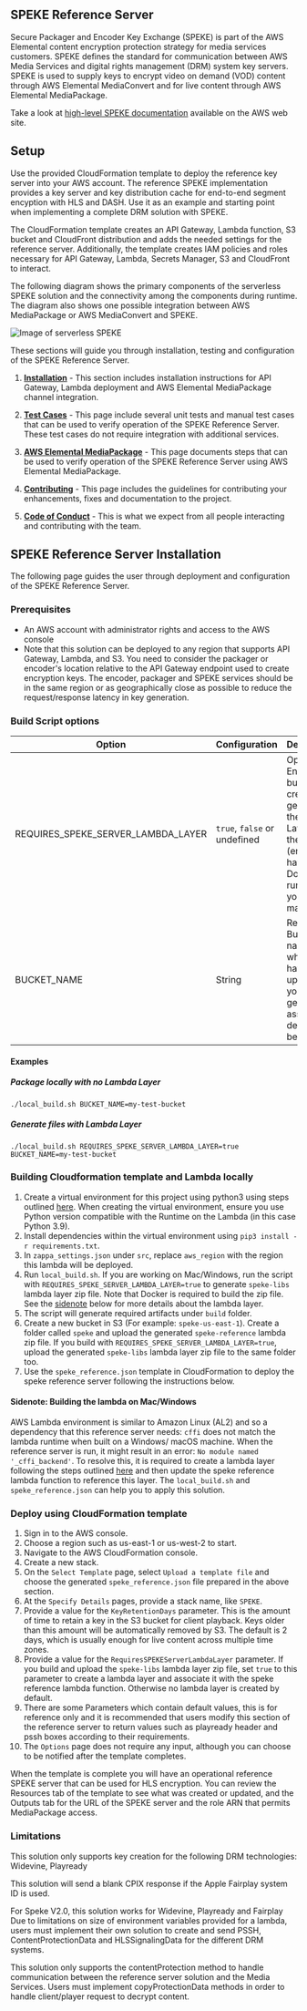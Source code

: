 ## SPEKE Reference Server

Secure Packager and Encoder Key Exchange (SPEKE) is part of the AWS Elemental content encryption protection strategy for media services customers. SPEKE defines the standard for communication between AWS Media Services and digital rights management (DRM) system key servers. SPEKE is used to supply keys to encrypt video on demand (VOD) content through AWS Elemental MediaConvert and for live content through AWS Elemental MediaPackage.

Take a look at [high-level SPEKE documentation](https://docs.aws.amazon.com/speke/latest/documentation/what-is-speke.html) available on the AWS web site.


## Setup

Use the provided CloudFormation template to deploy the reference key server into your AWS account. The reference SPEKE implementation provides a key server and key distribution cache for end-to-end segment encyption with HLS and DASH. Use it as an example and starting point when implementing a complete DRM solution with SPEKE.

The CloudFormation template creates an API Gateway, Lambda function, S3 bucket and CloudFront distribution and adds the needed settings for the reference server. Additionally, the template creates IAM policies and roles necessary for API Gateway, Lambda, Secrets Manager, S3 and CloudFront to interact.

The following diagram shows the primary components of the serverless SPEKE solution and the connectivity among the components during runtime. The diagram also shows one possible integration between AWS MediaPackage or AWS MediaConvert and SPEKE.

![Image of serverless SPEKE](images/speke-reference.png)


These sections will guide you through installation, testing and configuration of the SPEKE Reference Server.

1. [**Installation**](#speke-reference-server-installation) - This section includes installation instructions for API Gateway, Lambda deployment and AWS Elemental MediaPackage channel integration.

2. [**Test Cases**](tests/README.md) - This page include several unit tests and manual test cases that can be used to verify operation of the SPEKE Reference Server. These test cases do not require integration with additional services.

3. [**AWS Elemental MediaPackage**](MEDIAPACKAGE_CONFIG.md) - This page documents steps that can be used to verify operation of the SPEKE Reference Server using AWS Elemental MediaPackage.

4. [**Contributing**](CONTRIBUTING.md) - This page includes the guidelines for contributing your enhancements, fixes and documentation to the project.

5. [**Code of Conduct**](CODE_OF_CONDUCT.md) - This is what we expect from all people interacting and contributing with the team.



## SPEKE Reference Server Installation

The following page guides the user through deployment and configuration of the SPEKE Reference Server.

### Prerequisites

- An AWS account with administrator rights and access to the AWS console
- Note that this solution can be deployed to any region that supports API Gateway, Lambda, and S3. You need to consider the packager or encoder's location relative to the API Gateway endpoint used to create encryption keys. The encoder, packager and SPEKE services should be in the same region or as geographically close as possible to reduce the request/response latency in key generation.

### Build Script options

| Option | Configuration | Description |
| --- | --- | --- |
| REQUIRES_SPEKE_SERVER_LAMBDA_LAYER | `true`, `false` or undefined | Optional: Ensures the build script creates and generates the Lambda Layer to run the server (ensure you have Docker running on your machine). |
| BUCKET_NAME | String | Required: Bucket name of where you have uploaded your generated assets as describe below. |

#### Examples

##### Package locally with no Lambda Layer
```
./local_build.sh BUCKET_NAME=my-test-bucket
```

##### Generate files with Lambda Layer
```
./local_build.sh REQUIRES_SPEKE_SERVER_LAMBDA_LAYER=true BUCKET_NAME=my-test-bucket
```

### Building Cloudformation template and Lambda locally

1. Create a virtual environment for this project using python3 using steps outlined [here](https://docs.python.org/3/tutorial/venv.html). When creating the virtual environment, ensure you use Python version compatible with the Runtime on the Lambda (in this case Python 3.9).
1. Install dependencies within the virtual environment using `pip3 install -r requirements.txt`.
1. In `zappa_settings.json` under `src`, replace `aws_region` with the region this lambda will be deployed.
1. Run `local_build.sh`. If you are working on Mac/Windows, run the script with `REQUIRES_SPEKE_SERVER_LAMBDA_LAYER=true` to generate `speke-libs` lambda layer zip file. Note that Docker is required to build the zip file. See the [sidenote](#sidenote-building-the-lambda-on-macwindows) below for more details about the lambda layer.
1. The script will generate required artifacts under `build` folder.
1. Create a new bucket in S3 (For example: `speke-us-east-1`). Create a folder called `speke` and upload the generated `speke-reference` lambda zip file. If you build with `REQUIRES_SPEKE_SERVER_LAMBDA_LAYER=true`, upload the generated `speke-libs` lambda layer zip file to the same folder too. 
1. Use the `speke_reference.json` template in CloudFormation to deploy the speke reference server following the instructions below.

#### **Sidenote:** Building the lambda on Mac/Windows
AWS Lambda environment is similar to Amazon Linux (AL2) and so a dependency that this reference server needs: `cffi` does not match the lambda runtime when built on a Windows/ macOS machine. When the reference server is run, it might result in an error: `No module named '_cffi_backend'`. To resolve this, it is required to create a lambda layer following the steps outlined [here](https://aws.amazon.com/premiumsupport/knowledge-center/lambda-layer-simulated-docker/) and then update the speke reference lambda function to reference this layer. The `local_build.sh` and `speke_reference.json` can help you to apply this solution.

### Deploy using CloudFormation template

1. Sign in to the AWS console.
1. Choose a region such as us-east-1 or us-west-2 to start.
1. Navigate to the AWS CloudFormation console.
1. Create a new stack.
1. On the `Select Template` page, select `Upload a template file` and choose the generated `speke_reference.json` file prepared in the above section.
1. At the `Specify Details` pages, provide a stack name, like `SPEKE`.
1. Provide a value for the `KeyRetentionDays` parameter. This is the amount of time to retain a key in the S3 bucket for client playback. Keys older than this amount will be automatically removed by S3. The default is 2 days, which is usually enough for live content across multiple time zones.
1. Provide a value for the `RequiresSPEKEServerLambdaLayer` parameter. If you build and upload the `speke-libs` lambda layer zip file, set `true` to this parameter to create a lambda layer and associate it with the speke reference lambda function. Otherwise no lambda layer is created by default.
1. There are some Parameters which contain default values, this is for reference only and it is recommended that users modify this section of the reference server to return values such as playready header and pssh boxes according to their requirements.
1. The `Options` page does not require any input, although you can choose to be notified after the template completes.


When the template is complete you will have an operational reference SPEKE server that can be used for HLS encryption. You can review the Resources tab of the template to see what was created or updated, and the Outputs tab for the URL of the SPEKE server  and the role ARN that permits MediaPackage access.


### Limitations

This solution only supports key creation for the following DRM technologies: Widevine, Playready

This solution will send a blank CPIX response if the Apple Fairplay system ID is used.

For Speke V2.0, this solution works for Widevine, Playready and Fairplay
Due to limitations on size of environment variables provided for a lambda, users must implement their own solution to create and send PSSH, ContentProtectionData and HLSSignalingData for the different DRM systems.

This solution only supports the contentProtection method to handle communication between the reference server solution and the Media Services. 
Users must implement copyProtectionData methods in order to handle client/player request to decrypt content.


